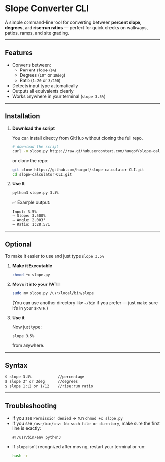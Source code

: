 # Slope Converter CLI

A simple command-line tool for converting between **percent slope**, **degrees**, and **rise:run ratios** — perfect for quick checks on walkways, patios, ramps, and site grading.

---

## Features

- Converts between:
  - Percent slope (`5%`)
  - Degrees (`10°` or `10deg`)
  - Ratio (`1:20` or `3/100`)
- Detects input type automatically
- Outputs all equivalents clearly
- Works anywhere in your terminal (`slope 3.5%`)

---

## Installation

1. **Download the script**

   You can install directly from GitHub without cloning the full repo.
   
   ```bash
   # download the script
   curl -o slope.py https://raw.githubusercontent.com/huugof/slope-calculator-CLI/main/slope.py 
   ```

   or clone the repo:

   ```bash
   git clone https://github.com/huugof/slope-calculator-CLI.git
   cd slope-calculator-CLI.git
   ```

2. **Use It**

   ```bash
   python3 slope.py 3.5%
   ```

   ✅ Example output:
   ```
   Input: 3.5%
   → Slope: 3.500%
   → Angle: 2.003°
   → Ratio: 1:28.571
   ```
  
---

## Optional

To make it easier to use and just type `slope 3.5%`

1. **Make it Executable**

   ```bash
   chmod +x slope.py
   ```

2. **Move it into your PATH**

   ```bash
   sudo mv slope.py /usr/local/bin/slope
   ```

   (You can use another directory like `~/bin` if you prefer — just make sure it’s in your `$PATH`.)

3. **Use it**

   Now just type:
   ```bash
   slope 3.5%
   ```
   from anywhere.

---

## Syntax

```bash
$ slope 3.5%            //percentage
$ slope 3° or 3deg      //degrees
$ slope 1:12 or 1/12    //rise:run ratio
```

---  

## Troubleshooting

- If you see `Permission denied` → run `chmod +x slope.py`
- If you see `/usr/bin/env: No such file or directory`, make sure the first line is exactly:
  ```
  #!/usr/bin/env python3
  ```
- If `slope` isn’t recognized after moving, restart your terminal or run:
  ```bash
  hash -r
  ```

